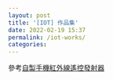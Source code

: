 ```yaml
---
layout: post
title: '[IOT] 作品集'
date: 2022-02-19 15:37
permalink: /iot-works/
categories: 
---
```

參考[自製手機紅外線遙控發射器](http://kyyeung.com/DIY/140220/140220.htm)
